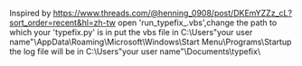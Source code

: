 Inspired by https://www.threads.com/@henning_0908/post/DKEmYZZz_cL?sort_order=recent&hl=zh-tw
open 'run_typefix_.vbs',change the path to which your 'typefix.py' is in
put the vbs file in C:\Users\"your user name"\AppData\Roaming\Microsoft\Windows\Start Menu\Programs\Startup
the log file will be in C:\Users\"your user name"\Documents\typefix\
